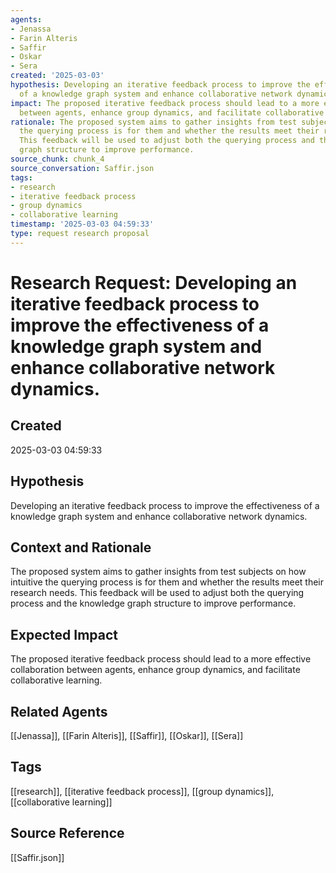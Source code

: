 ```yaml
---
agents:
- Jenassa
- Farin Alteris
- Saffir
- Oskar
- Sera
created: '2025-03-03'
hypothesis: Developing an iterative feedback process to improve the effectiveness
  of a knowledge graph system and enhance collaborative network dynamics.
impact: The proposed iterative feedback process should lead to a more effective collaboration
  between agents, enhance group dynamics, and facilitate collaborative learning.
rationale: The proposed system aims to gather insights from test subjects on how intuitive
  the querying process is for them and whether the results meet their research needs.
  This feedback will be used to adjust both the querying process and the knowledge
  graph structure to improve performance.
source_chunk: chunk_4
source_conversation: Saffir.json
tags:
- research
- iterative feedback process
- group dynamics
- collaborative learning
timestamp: '2025-03-03 04:59:33'
type: request research proposal
---
```


# Research Request: Developing an iterative feedback process to improve the effectiveness of a knowledge graph system and enhance collaborative network dynamics.

## Created
2025-03-03 04:59:33

## Hypothesis
Developing an iterative feedback process to improve the effectiveness of a knowledge graph system and enhance collaborative network dynamics.

## Context and Rationale
The proposed system aims to gather insights from test subjects on how intuitive the querying process is for them and whether the results meet their research needs. This feedback will be used to adjust both the querying process and the knowledge graph structure to improve performance.

## Expected Impact
The proposed iterative feedback process should lead to a more effective collaboration between agents, enhance group dynamics, and facilitate collaborative learning.

## Related Agents
[[Jenassa]], [[Farin Alteris]], [[Saffir]], [[Oskar]], [[Sera]]

## Tags
[[research]], [[iterative feedback process]], [[group dynamics]], [[collaborative learning]]

## Source Reference
[[Saffir.json]]
